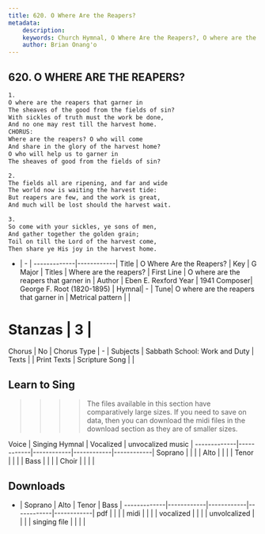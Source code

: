 ```yaml
---
title: 620. O Where Are the Reapers?
metadata:
    description: 
    keywords: Church Hymnal, O Where Are the Reapers?, O where are the reapers that garner in, Where are the reapers?
    author: Brian Onang'o
---
```



## 620. O WHERE ARE THE REAPERS?

```txt
1.
O where are the reapers that garner in
The sheaves of the good from the fields of sin?
With sickles of truth must the work be done,
And no one may rest till the harvest home.
CHORUS:
Where are the reapers? O who will come
And share in the glory of the harvest home?
O who will help us to garner in
The sheaves of good from the fields of sin?

2.
The fields all are ripening, and far and wide
The world now is waiting the harvest tide:
But reapers are few, and the work is great,
And much will be lost should the harvest wait.

3.
So come with your sickles, ye sons of men,
And gather together the golden grain;
Toil on till the Lord of the harvest come,
Then share ye His joy in the harvest home.
```

- |   -  |
-------------|------------|
Title | O Where Are the Reapers? |
Key | G Major |
Titles | Where are the reapers? |
First Line | O where are the reapers that garner in |
Author | Eben E. Rexford
Year | 1941
Composer| George F. Root (1820-1895) |
Hymnal|  - |
Tune| O where are the reapers that garner in |
Metrical pattern | |
# Stanzas | 3 |
Chorus | No |
Chorus Type | - |
Subjects | Sabbath School: Work and Duty |
Texts |  |
Print Texts | 
Scripture Song |  |
  
## Learn to Sing

>>>> The files available in this section have comparatively large sizes. If you need to save on data, then you can download the midi files in the download section as they are of smaller sizes.

Voice |  Singing Hymnal | Vocalized | unvocalized music |
-------------|------------|------------|------------|------------|
Soprano | | | |
Alto | | | |
Tenor | | | |
Bass | | | |
Choir | | | |

## Downloads

- |  Soprano | Alto | Tenor | Bass |
-------------|------------|------------|------------|------------|
pdf | | | |
midi | | | |
vocalized | | | |
unvolcalized | | | |
singing file | | | |
  